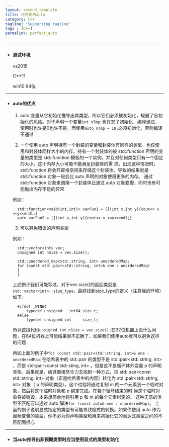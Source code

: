 ```yaml
---
layout: second_template
title: 优先使用auto
category: C++
tagline: "Supporting tagline"
tags : [C++]
permalink: perfect_auto
---
```


* * *
* #### 测试环境 ####
	
	vs2015

	C++11	

	win10 64位

***
* #### auto的优点 ####
	
	1. auto 变量从它初始化推导出其类型，所以它们必须被初始化，规避了忘初始化的风险。对于声明一个变量`int nTmp;`也许忘了初始化，编译通过，使用时也许是0也许不是，而使用`auto nTmp = 10;`必须初始化，否则编译不通过

	2. 一个使用 auto 声明持有一个封装的变量和封装体有同样的类型，也仅使用和封装体同样大小的内存。持有一个封装体的被 std::function 声明的变量的类型是 std::function 模板的一个实例，并且对任何类型只有一个固定的大小。这个内存大小可能不能满足封装体的需
求。出现这种情况时， std::function 将会开辟堆空间来存储这个封装体。导致的结果就是 std::function 对象一般会比 auto 声明的对象使用更多的内存。
通过 std::function 对象来调用一个封装体比通过 auto 对象要慢，同时也有可能抛出内存不足的异常

	例如：

		std::function<void(int,int)> varFun1 = [](int x,int y){cout<< x <<y<<endl;}
		auto varFun2 = [](int x,int y){cout<< x <<y<<endl;}

	3. 可以避免错误的声明类型

	例如：

		std::vector<int> vec;
		unsigned int nSize = vec.size();

		std::unordered_map<std::string, int> unorderedMap;
		for (const std::pair<std::string, int>& one : unorderedMap)
		{
		}

	上述例子我们可能写过，对于vec.size()的返回类型是`std::vector<int>::size_type`，最终找到size_type的定义（注意我的环境）如下:

		#ifdef _WIN64
		    typedef unsigned __int64 size_t;
		#else
		    typedef unsigned int     size_t;

	所以这段代码`unsigned int nSize = vec.size();`在32位机器上没什么问题，在64位机器上可能结果就不正确了，如果我们使用auto就可以避免这样的问题

	再如上面的例子中`for (const std::pair<std::string, int>& one : unorderedMap)`在哈希表中的 std::pair 的类型不是 std::pair<std::string, int> ，而是 std::pair<const std::sting, int> 。但是这不是循环体外变量 p 的声明类型。后果就是，编译器竭尽全力去找到一种方式，把 std::pair<const std::string, int> 对象（正是哈希表中的内容）转化为 std::pair<std::string, int> 对象（ p 的声明类型）。这个过程将通过复制 m 的一个元素到一个临时对象，然后将这个临时对象和 p 绑定完成。在每个循环结束的时
候这个临时对象将被销毁。本来想简单地将引用 p 和 m 的每个元素绑定的。 这种无意的类型不匹配可以通过 auto 解决`for (const auto& one : unorderedMap)`。 上面的例子说明显式指定的类型有可能导致隐式的转换。如果你使用 auto 作为目标变量的类型，你不必为你声明类型和用来初始化它的表达式类型之间的不匹配而担心

***
* #### 当auto推导出非预期类型时应当使用显式的类型初始化 ####


